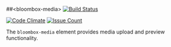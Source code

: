 
##&lt;bloombox-media&gt;  [![Build Status](https://buildbot.hq.mm-corp.systems/jenkins/buildStatus/icon?job=Bloombox/elements/bloombox-media)](https://buildbot.hq.mm-corp.systems/jenkins/job/Bloombox/elements/bloombox-media)

[![Code Climate](https://codeclimate.com/repos/58a1ff122a454d1cef000001/badges/b680745dbbcace32a41f/gpa.svg)](https://codeclimate.com/repos/58a1ff122a454d1cef000001/feed) [![Issue Count](https://codeclimate.com/repos/58a1ff122a454d1cef000001/badges/b680745dbbcace32a41f/issue_count.svg)](https://codeclimate.com/repos/58a1ff122a454d1cef000001/feed)

The `bloombox-media` element provides media upload and preview functionality.
